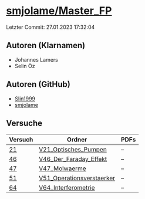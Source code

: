 # [smjolame/Master_FP](https://github.com/smjolame/Master_FP)

Letzter Commit: 27.01.2023 17:32:04

## Autoren (Klarnamen)
- Johannes Lamers
- Selin Öz

## Autoren (GitHub)
- [Slin1999](https://github.com/Slin1999)
- [smjolame](https://github.com/smjolame)

## Versuche

|       Versuch        |                                                Ordner                                                |PDFs|
|----------------------|------------------------------------------------------------------------------------------------------|----|
|[21](../../versuch/21)|[V21_Optisches_Pumpen](https://github.com/smjolame/Master_FP/tree/main/V21_Optisches_Pumpen)          |–   |
|[46](../../versuch/46)|[V46_Der_Faraday_Effekt](https://github.com/smjolame/Master_FP/tree/main/V46_Der_Faraday_Effekt)      |–   |
|[47](../../versuch/47)|[V47_Molwaerme](https://github.com/smjolame/Master_FP/tree/main/V47_Molwaerme)                        |–   |
|[51](../../versuch/51)|[V51_Operationsverstaerker](https://github.com/smjolame/Master_FP/tree/main/V51_Operationsverstaerker)|–   |
|[64](../../versuch/64)|[V64_Interferometrie](https://github.com/smjolame/Master_FP/tree/main/V64_Interferometrie)            |–   |
